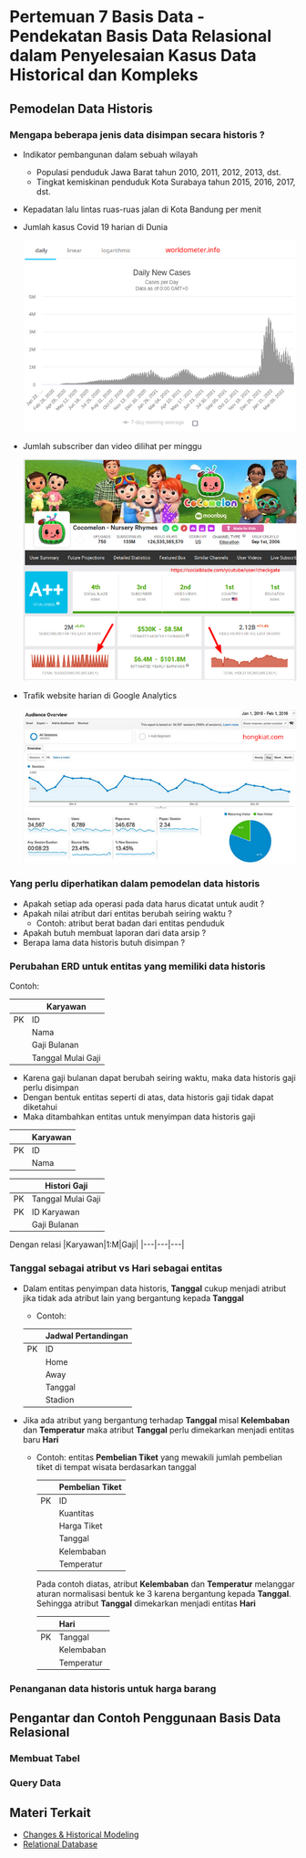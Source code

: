 # Pertemuan 7 Basis Data - Pendekatan Basis Data Relasional dalam Penyelesaian Kasus Data Historical dan Kompleks

## Pemodelan Data Historis

### Mengapa beberapa jenis data disimpan secara historis ?
- Indikator pembangunan dalam sebuah wilayah
  - Populasi penduduk Jawa Barat tahun 2010, 2011, 2012, 2013, dst.
  - Tingkat kemiskinan penduduk Kota Surabaya tahun 2015, 2016, 2017, dst. 
- Kepadatan lalu lintas ruas-ruas jalan di Kota Bandung per menit
- Jumlah kasus Covid 19 harian di Dunia

  ![](worldometer-covid-cases-2022-04-13.png)
- Jumlah subscriber dan video dilihat per minggu

  ![](chocomelon.png)
- Trafik website harian di Google Analytics

  ![](ga-hongkiat.png)

### Yang perlu diperhatikan dalam pemodelan data historis
- Apakah setiap ada operasi pada data harus dicatat untuk audit ?
- Apakah nilai atribut dari entitas berubah seiring waktu ?
  - Contoh: atribut berat badan dari entitas penduduk
- Apakah butuh membuat laporan dari data arsip ?
- Berapa lama data historis butuh disimpan ?

### Perubahan ERD untuk entitas yang memiliki data historis

Contoh:

||Karyawan|
|---|---|
|PK|ID|
||Nama|
||Gaji Bulanan|
||Tanggal Mulai Gaji|

- Karena gaji bulanan dapat berubah seiring waktu, maka data historis gaji perlu disimpan
- Dengan bentuk entitas seperti di atas, data historis gaji tidak dapat diketahui
- Maka ditambahkan entitas untuk menyimpan data historis gaji

||Karyawan|
|---|---|
|PK|ID|
||Nama|

||Histori Gaji|
|---|---|
|PK|Tanggal Mulai Gaji|
|PK|ID Karyawan|
||Gaji Bulanan|

Dengan relasi 
|Karyawan|1:M|Gaji|
|---|---|---|


### Tanggal sebagai atribut vs Hari sebagai entitas

- Dalam entitas penyimpan data historis, **Tanggal** cukup menjadi atribut jika tidak ada atribut lain yang bergantung kepada **Tanggal**
  - Contoh:  
  
  ||Jadwal Pertandingan|
  |---|---|
  |PK|ID|
  ||Home|
  ||Away|
  ||Tanggal|
  ||Stadion|
  
- Jika ada atribut yang bergantung terhadap **Tanggal** misal **Kelembaban** dan **Temperatur** maka atribut **Tanggal** perlu dimekarkan menjadi entitas baru **Hari**
  - Contoh: entitas **Pembelian Tiket** yang mewakili jumlah pembelian tiket di tempat wisata berdasarkan tanggal

    ||Pembelian Tiket|
    |---|---|
    |PK|ID|
    ||Kuantitas|
    ||Harga Tiket|
    ||Tanggal|
    ||Kelembaban|
    ||Temperatur|

    Pada contoh diatas, atribut **Kelembaban** dan **Temperatur** melanggar aturan normalisasi bentuk ke 3 karena bergantung kepada **Tanggal**. Sehingga atribut **Tanggal** dimekarkan menjadi entitas **Hari**
    
    ||Hari|
    |---|---|
    |PK|Tanggal|
    ||Kelembaban|
    ||Temperatur|

### Penanganan data historis untuk harga barang 

## Pengantar dan Contoh Penggunaan Basis Data Relasional

### Membuat Tabel

### Query Data

## Materi Terkait
- [Changes & Historical Modeling](https://sqldatabasetutorials.com/sql-db-section/changes-historical-modeling/)
- [Relational Database](https://sqldatabasetutorials.com/sql-db/relational-database/)
